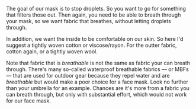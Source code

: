 
The goal of our mask is to stop droplets. So you want to go for something that filters those out. Then again, you need to be able to breath through your mask, so we want fabric that breathes, without letting droplets through.

In addition, we want the inside to be comfortable on our skin. So here I'd suggest a tightly woven cotton or viscose/rayon. For the outter fabric, cotton again, or a tightly woven wool.

<Note>

Note that fabric that is *breathable* is not the same as fabric your can breath through.
There's many so-called waterproof breathable fabrics — or MBFs — that are used for outdoor gear because they 
repel water and are *breathable* but would make a poor choice for a face mask. 
Look no further than your umbrella for an example. Chances are it's more from a fabric you can breath through,
but only with substantial effort, which would not work for our face mask.

</Note>
